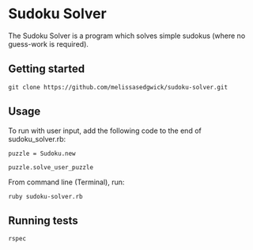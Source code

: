# Sudoku Solver

The Sudoku Solver is a program which solves simple sudokus (where no guess-work is required).

## Getting started

`git clone https://github.com/melissasedgwick/sudoku-solver.git`

## Usage

To run with user input, add the following code to the end of sudoku_solver.rb:

`puzzle = Sudoku.new`

`puzzle.solve_user_puzzle`

From command line (Terminal), run:

`ruby sudoku-solver.rb`


## Running tests

`rspec`
